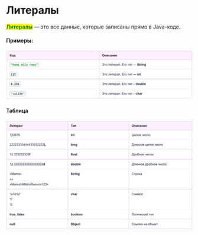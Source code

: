 # Литералы

<mark style="color:green;">**Литералы**</mark> — это все данные, которые записаны прямо в Java-коде.&#x20;

#### **Примеры:**

![](<../.gitbook/assets/изображение (5).png>)

#### Таблица

![](<../.gitbook/assets/изображение (3).png>)
